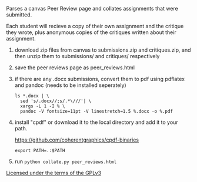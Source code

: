 
Parses a canvas Peer Review page and collates assignments that were submitted.

Each student will recieve a copy of their own assignment and the critique they wrote,
plus anonymous copies of the critiques written about their assignment.

1. download zip files from canvas to submissions.zip and critiques.zip,
   and then unzip them to submissions/ and critiques/ respectively

2. save the peer reviews page as peer_reviews.html

3. if there are any .docx submissions, convert them to pdf using pdflatex
   and pandoc (needs to be installed seperately)

       ls *.docx | \
         sed 's/.docx//;s/.*\///'| \
         xargs -L 1 -I % \
         pandoc -V fontsize=11pt -V linestretch=1.5 %.docx -o %.pdf

4. install "cpdf" or download it to the local directory and add it to your path.

    https://github.com/coherentgraphics/cpdf-binaries

    `export PATH=.:$PATH`

5. run `python collate.py peer_reviews.html`

[Licensed under the terms of the GPLv3](https://www.gnu.org/licenses/gpl-3.0.en.html)

